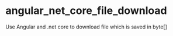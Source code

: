 # angular_net_core_file_download
Use Angular and .net core to download file which is saved in byte[]
